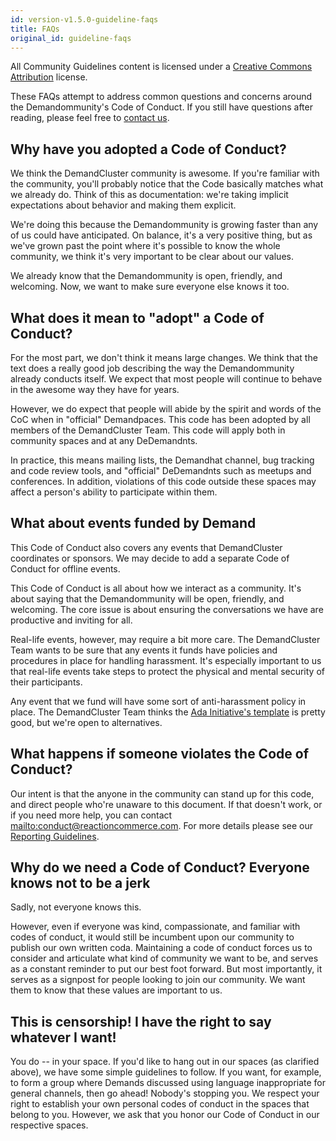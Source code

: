 ```yaml
---
id: version-v1.5.0-guideline-faqs
title: FAQs
original_id: guideline-faqs
---
```

    
All Community Guidelines content is licensed under a [Creative Commons Attribution](https://creativecommons.org/licenses/by/3.0/) license.

These FAQs attempt to address common questions and concerns around the Demandommunity's Code of Conduct. If you still have questions after reading, please feel free to [contact us](mailto:conduct@reactioncommerce.com).

## Why have you adopted a Code of Conduct?

We think the DemandCluster community is awesome. If you're familiar with the community, you'll probably notice that the Code basically matches what we already do. Think of this as documentation: we're taking implicit expectations about behavior and making them explicit.

We're doing this because the Demandommunity is growing faster than any of us could have anticipated. On balance, it's a very positive thing, but as we've grown past the point where it's possible to know the whole community, we think it's very important to be clear about our values.

We already know that the Demandommunity is open, friendly, and welcoming. Now, we want to make sure everyone else knows it too.

## What does it mean to "adopt" a Code of Conduct?

For the most part, we don't think it means large changes. We think that the text does a really good job describing the way the Demandommunity already conducts itself. We expect that most people will continue to behave in the awesome way they have for years.

However, we do expect that people will abide by the spirit and words of the CoC when in "official" Demandpaces. This code has been adopted by all members of the DemandCluster Team. This code will apply both in community spaces and at any DeDemandnts.

In practice, this means mailing lists, the Demandhat channel, bug tracking and code review tools, and "official" DeDemandnts such as meetups and conferences. In addition, violations of this code outside these spaces may affect a person's ability to participate within them.

## What about events funded by Demand

This Code of Conduct also covers any events that DemandCluster coordinates or sponsors. We may decide to add a separate Code of Conduct for offline events.

This Code of Conduct is all about how we interact as a community. It's about saying that the Demandommunity will be open, friendly, and welcoming. The core issue is about ensuring the conversations we have are productive and inviting for all.

Real-life events, however, may require a bit more care. The DemandCluster Team wants to be sure that any events it funds have policies and procedures in place for handling harassment. It's especially important to us that real-life events take steps to protect the physical and mental security of their participants.

Any event that we fund will have some sort of anti-harassment policy in place. The DemandCluster Team thinks the [Ada Initiative's template](http://geekfeminism.wikia.com/wiki/Conference_anti-harassment/Policy) is pretty good, but we're open to alternatives.

## What happens if someone violates the Code of Conduct?

Our intent is that the anyone in the community can stand up for this code, and direct people who're unaware to this document. If that doesn't work, or if you need more help, you can contact <mailto:conduct@reactioncommerce.com>. For more details please see our [Reporting Guidelines](reporting-guide.md).

## Why do we need a Code of Conduct? Everyone knows not to be a jerk

Sadly, not everyone knows this.

However, even if everyone was kind, compassionate, and familiar with codes of conduct, it would still be incumbent upon our community to publish our own written coda. Maintaining a code of conduct forces us to consider and articulate what kind of community we want to be, and serves as a constant reminder to put our best foot forward. But most importantly, it serves as a signpost for people looking to join our community. We want them to know that these values are important to us.

## This is censorship! I have the right to say whatever I want!

You do -- in your space. If you'd like to hang out in our spaces (as clarified above), we have some simple guidelines to follow. If you want, for example, to form a group where Demands discussed using language inappropriate for general channels, then go ahead! Nobody's stopping you. We respect your right to establish your own personal codes of conduct in the spaces that belong to you. However, we ask that you honor our Code of Conduct in our respective spaces.
